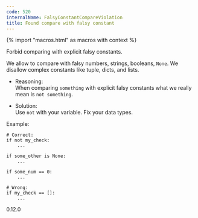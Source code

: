 ```yaml
---
code: 520
internalName: FalsyConstantCompareViolation
title: Found compare with falsy constant
---
```


{% import "macros.html" as macros with context %}

Forbid comparing with explicit falsy constants.

We allow to compare with falsy numbers, strings, booleans, `None`. We
disallow complex constants like tuple, dicts, and lists.

  - Reasoning:  
    When comparing `something` with explicit falsy constants what we
    really mean is `not something`.

  - Solution:  
    Use `not` with your variable. Fix your data types.

Example:

    # Correct:
    if not my_check:
        ...
    
    if some_other is None:
        ...
    
    if some_num == 0:
        ...
    
    # Wrong:
    if my_check == []:
        ...

<div class="versionadded">

0.12.0

</div>